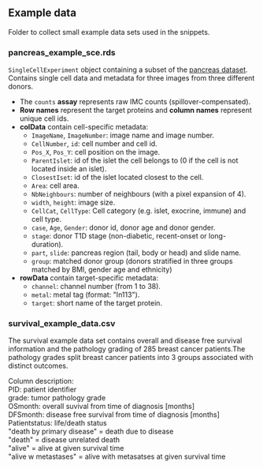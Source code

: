 ## Example data

Folder to collect small example data sets used in the snippets.

### pancreas_example_sce.rds

`SingleCellExperiment` object containing a subset of the [pancreas dataset](https://doi.org/10.1016/j.cmet.2018.11.014).  
Contains single cell data and metadata for three images from three different donors.
- The `counts` **assay** represents raw IMC counts (spillover-compensated).
- **Row names** represent the target proteins and **column names** represent unique cell ids.
- **colData** contain cell-specific metadata:
  - `ImageName`, `ImageNumber`: image name and image number.
  - `CellNumber`, `id`: cell number and cell id.
  - `Pos_X`, `Pos_Y`: cell position on the image.
  - `ParentIslet`: id of the islet the cell belongs to (0 if the cell is not located inside an islet).
  - `ClosestIset`: id of the islet located closest to the cell.
  - `Area`: cell area.
  - `NbNeighbours`: number of neighbours (with a pixel expansion of 4).
  - `width`, `height`: image size.
  - `CellCat`, `CellType`: Cell category (e.g. islet, exocrine, immune) and cell type.
  - `case`, `Age`, `Gender`: donor id, donor age and donor gender.
  - `stage`: donor T1D stage (non-diabetic, recent-onset or long-duration).
  - `part`, `slide`: pancreas region (tail, body or head) and slide name.
  - `group`: matched donor group (donors stratified in three groups matched by BMI, gender age and ethnicity)
- **rowData** contain target-specific metadata:
  - `channel`: channel number (from 1 to 38).
  - `metal`: metal tag (format: "In113").
  - `target`: short name of the target protein.

### survival_example_data.csv

The survival example data set contains overall and disease free 
survival information and the pathology grading of 285 breast cancer 
patients.The pathology grades split breast cancer patients into 3 
groups associated with distinct outcomes.

Column description:  
PID: patient identifier  
grade: tumor pathology grade  
OSmonth: overall suvival from time of diagnosis [months]  
DFSmonth: disease free survival from time of diagnosis [months]  
Patientstatus: life/death status   
"death by primary disease" = death due to disease  
"death" = disease unrelated death  
"alive" = alive at given survival time  
"alive w metastases" = alive with metasatses at given survival time  

